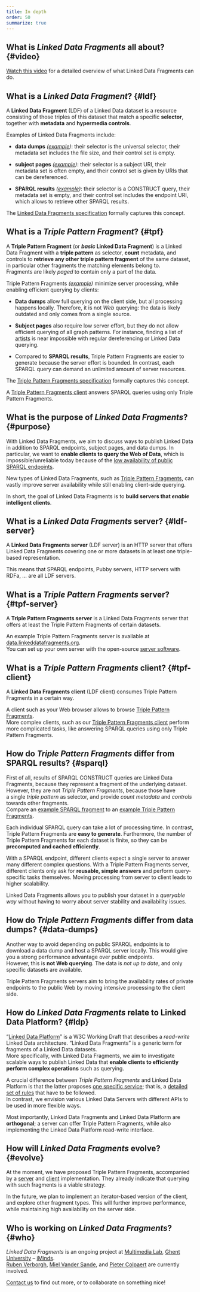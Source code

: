 ```yaml
---
title: In depth
order: 50
summarize: true
---
```


## What is _Linked Data Fragments_ all about? {#video}
[Watch this video](http://videolectures.net/iswc2014_verborgh_querying_datasets/)
for a detailed overview of what Linked Data Fragments can do.

## What is a _Linked Data Fragment_? {#ldf}
A **Linked Data Fragment** (LDF) of a Linked Data dataset
is a resource consisting of those triples of this dataset that match a specific **selector**,
together with **metadata** and **hypermedia controls**.

Examples of Linked Data Fragments include:

- **data dumps** _([example](http://downloads.dbpedia.org/3.9/en/))_:
  their selector is the universal selector,
  their metadata set includes the file size,
  and their control set is empty.

- **subject pages** _([example](http://dbpedia.org/page/Linked_data))_:
  their selector is a subject URI,
  their metadata set is often empty,
  and their control set is given by URIs that can be dereferenced.

- **SPARQL results** _([example](http://dbpedia.org/sparql?default-graph-uri=http%3A%2F%2Fdbpedia.org&query=CONSTRUCT+%7B+%3Fp+a+dbpedia-owl%3AArtist+%7D%0D%0AWHERE+%7B+%3Fp+a+dbpedia-owl%3AArtist+%7D&format=text%2Fturtle))_:
  their selector is a CONSTRUCT query,
  their metadata set is empty,
  and their control set includes the endpoint URI,
  which allows to retrieve other SPARQL results.

The [Linked Data Fragments specification](http://www.hydra-cg.com/spec/latest/linked-data-fragments/)
formally captures this concept.

## What is a _Triple Pattern Fragment_? {#tpf}
A **Triple Pattern Fragment** (or **_basic_ Linked Data Fragment**)
is a Linked Data Fragment
with a **triple pattern** as selector, **count** metadata,
and controls to **retrieve any other triple pattern fragment** of the same dataset,
in particular other fragments the matching elements belong to.
<br>
Fragments are likely _paged_ to contain only a part of the data.

Triple Pattern Fragments _([example](http://data.linkeddatafragments.org/dbpedia?subject=&predicate=rdf%3Atype&object=dbpedia-owl%3ARestaurant))_ minimize server processing,
while enabling efficient querying by clients:

- **Data dumps** allow full querying on the client side,
  but all processing happens locally.
  Therefore, it is not _Web_ querying:
  the data is likely outdated and only comes from a single source.

- **Subject pages** also require low server effort,
  but they do not allow efficient querying of all graph patterns.
  For instance, finding a list of [artists](http://dbpedia.org/ontology/Artist)
  is near impossible with regular dereferencing or Linked Data querying.

- Compared to **SPARQL results**, Triple Pattern Fragments are easier to generate
  because the server effort is bounded.
  In contrast, each SPARQL query can demand an unlimited amount of server resources.

The [Triple Pattern Fragments specification](http://www.hydra-cg.com/spec/latest/triple-pattern-fragments/)
formally captures this concept.

A [Triple Pattern Fragments client](/software/#client)
answers SPARQL queries using only Triple Pattern Fragments.

## What is the purpose of _Linked Data Fragments_? {#purpose}
With Linked Data Fragments, we aim to discuss ways to publish Linked Data
in addition to SPARQL endpoints, subject pages, and data dumps.
In particular, we want to **enable clients to query the Web of Data**,
which is impossible/unreliable today because of
the [low availability of public SPARQL endpoints](http://sw.deri.org/~aidanh/docs/epmonitorISWC.pdf).

New types of Linked Data Fragments,
such as [Triple Pattern Fragments](#tpf),
can vastly improve server availability
while still enabling client-side querying.

In short, the goal of Linked Data Fragments is
to **build servers that _enable_ intelligent clients**.

## What is a _Linked Data Fragments_ server? {#ldf-server}
A **Linked Data Fragments server** (LDF server) is an HTTP server
that offers Linked Data Fragments covering one or more datasets
in at least one triple-based representation.

This means that SPARQL endpoints,
Pubby servers, HTTP servers with RDFa, …
are all LDF servers.

## What is a _Triple Pattern Fragments_ server? {#tpf-server}
A **Triple Pattern Fragments server** is a Linked Data Fragments server
that offers at least the Triple Pattern Fragments of certain datasets.

An example Triple Pattern Fragments server is available at
[data.linkeddatafragments.org](http://data.linkeddatafragments.org/).
<br>
You can set up your own server
with the open-source [server software](/software/).

## What is a _Triple Pattern Fragments_ client? {#tpf-client}
A **Linked Data Fragments client** (LDF client)
consumes Triple Pattern Fragments in a certain way.

A client such as your Web browser
allows to browse [Triple Pattern Fragments](http://data.linkeddatafragments.org/dbpedia?subject=&predicate=rdf%3Atype&object=dbpedia-owl%3ARestaurant).
<br>
More complex clients,
such as our [Triple Pattern Fragments client](/software/)
perform more complicated tasks,
like answering SPARQL queries using only Triple Pattern Fragments.

## How do _Triple Pattern Fragments_ differ from SPARQL results? {#sparql}
First of all, results of SPARQL CONSTRUCT queries are Linked Data Fragments,
because they represent a fragment of the underlying dataset.
However, they are not _Triple Pattern Fragments_,
because those have a single _triple pattern_ as selector,
and provide _count metadata_ and _controls_ towards other fragments.
<br>
Compare an [example SPARQL fragment](http://dbpedia.org/sparql?default-graph-uri=http%3A%2F%2Fdbpedia.org&query=CONSTRUCT+%7B+%3Fp+a+dbpedia-owl%3AArtist+%7D%0D%0AWHERE+%7B+%3Fp+a+dbpedia-owl%3AArtist+%7D&format=text%2Fturtle)
to an [example Triple Pattern Fragments](http://data.linkeddatafragments.org/dbpedia?subject=&predicate=rdf%3Atype&object=dbpedia-owl%3ARestaurant).

Each individual SPARQL query can take a lot of processing time.
In contrast, Triple Pattern Fragments are **easy to generate**.
Furthermore, the number of Triple Pattern Fragments for each dataset is finite,
so they can be **precomputed and cached efficiently**.

With a SPARQL endpoint, different clients expect a single server
to answer many different complex questions.
With a Triple Pattern Fragments server,
different clients only ask for **reusable, simple answers**
and perform query-specific tasks themselves.
Moving processing from server to client leads to higher scalability.

Linked Data Fragments allows you to publish your dataset in a _queryable way_
without having to worry about server stability and availability issues.

## How do _Triple Pattern Fragments_ differ from data dumps? {#data-dumps}
Another way to avoid depending on public SPARQL endpoints
is to download a data dump and host a SPARQL server locally.
This would give you a strong performance advantage over public endpoints.
<br>
However, this is **not Web querying**.
The data is _not up to date_,
and only specific datasets are available.

Triple Pattern Fragments servers aim to
bring the availability rates of private endpoints to the public Web
by moving intensive processing to the client side.

## How do _Linked Data Fragments_ relate to Linked Data Platform? {#ldp}
“[Linked Data Platform](http://www.w3.org/TR/ldp/)” is a W3C Working Draft
that describes a _read-write_ Linked Data architecture.
“Linked Data Fragments” is a generic term
for fragments of a Linked Data datasets.
<br>
More specifically, with Linked Data Fragments,
we aim to investigate scalable ways to publish Linked Data
that **enable clients to efficiently perform complex operations** such as querying.

A crucial difference between _Triple Pattern Fragments_ and Linked Data Platform
is that the latter proposes [one specific service](http://lists.w3.org/Archives/Public/public-ldp/2012Nov/0029.html);
that is, a [detailed set of rules](http://www.w3.org/TR/ldp/#ldpr-resource)
that have to be followed.
<br>
In contrast, we envision various Linked Data Servers with different APIs
to be used in more flexible ways.

Most importantly, Linked Data Fragments and Linked Data Platform are **orthogonal**;
a server can offer Triple Pattern Fragments,
while also implementing the Linked Data Platform read-write interface.

## How will _Linked Data Fragments_ evolve? {#evolve}
At the moment, we have proposed Triple Pattern Fragments,
accompanied by a [server](/software/#server) and [client](/software/#client) implementation.
They already indicate that querying with such fragments is a viable strategy.

In the future, we plan to implement an iterator-based version of the client,
and explore other fragment types.
This will further improve performance,
while maintaining high availability on the server side.

## Who is working on _Linked Data Fragments_? {#who}
_Linked Data Fragments_ is an ongoing project at
[Multimedia Lab](http://multimedialab.elis.ugent.be/),
[Ghent University](http://www.ugent.be/) –
[iMinds](http://www.iminds.be/).
<br>
[Ruben Verborgh](http://ruben.verborgh.org),
[Miel Vander Sande](https://twitter.com/Miel_vds),
and [Pieter Colpaert](http://pieter.pm/)
are currently involved.

[Contact us](mailto:ruben.verborgh@ugent.be?subject=Linked%20Data%20Fragments)
to find out more,
or to collaborate on something nice!
